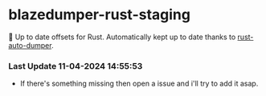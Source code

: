 # blazedumper-rust-staging

🚀 Up to date offsets for Rust. Automatically kept up to date thanks to [rust-auto-dumper](https://github.com/Akandesh/rust-auto-dumper).


### Last Update 11-04-2024 14:55:53
- If there's something missing then open a issue and i'll try to add it asap.